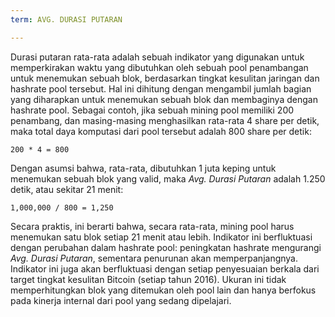 ```yaml
---
term: AVG. DURASI PUTARAN

---
```

Durasi putaran rata-rata adalah sebuah indikator yang digunakan untuk memperkirakan waktu yang dibutuhkan oleh sebuah pool penambangan untuk menemukan sebuah blok, berdasarkan tingkat kesulitan jaringan dan hashrate pool tersebut. Hal ini dihitung dengan mengambil jumlah bagian yang diharapkan untuk menemukan sebuah blok dan membaginya dengan hashrate pool. Sebagai contoh, jika sebuah mining pool memiliki 200 penambang, dan masing-masing menghasilkan rata-rata 4 share per detik, maka total daya komputasi dari pool tersebut adalah 800 share per detik:

```text
200 * 4 = 800
```

Dengan asumsi bahwa, rata-rata, dibutuhkan 1 juta keping untuk menemukan sebuah blok yang valid, maka *Avg. Durasi Putaran* adalah 1.250 detik, atau sekitar 21 menit:

```text
1,000,000 / 800 = 1,250
```

Secara praktis, ini berarti bahwa, secara rata-rata, mining pool harus menemukan satu blok setiap 21 menit atau lebih. Indikator ini berfluktuasi dengan perubahan dalam hashrate pool: peningkatan hashrate mengurangi *Avg. Durasi Putaran*, sementara penurunan akan memperpanjangnya. Indikator ini juga akan berfluktuasi dengan setiap penyesuaian berkala dari target tingkat kesulitan Bitcoin (setiap tahun 2016). Ukuran ini tidak memperhitungkan blok yang ditemukan oleh pool lain dan hanya berfokus pada kinerja internal dari pool yang sedang dipelajari.